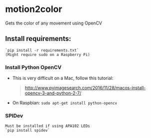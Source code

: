 # motion2color
Gets the color of any movement using OpenCV


## Install requirements:
    `pip install -r requirements.txt`
    (Might require sudo on a Raspberry Pi)

### Install Python OpenCV

* This is very difficult on a Mac, follow this tutorial:
    > http://www.pyimagesearch.com/2016/11/28/macos-install-opencv-3-and-python-2-7/

* On Raspbian: 
    `sudo apt-get install python-opencv`

### SPIDev
    Must be installed if using APA102 LEDs
    `pip install spidev`